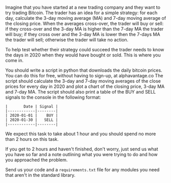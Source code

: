 Imagine that you have started at a new trading company and they want to try trading Bitcoin. The trader has an idea for a simple strategy: for each day, calculate the 3-day moving average (MA) and 7-day moving average of the closing price. When the averages cross-over, the trader will buy or sell: if they cross-over and the 3-day MA is higher than the 7-day MA the trader will buy; if they cross over and the 3-day MA is lower then the 7-days MA the trader will sell; otherwise the trader will take no action.

To help test whether their strategy could succeed the trader needs to know the days in 2020 when they would have bought or sold. This is where you come in.

You should write a script in python that downloads the daily bitcoin prices. You can do this for free, without having to sign-up, at alphavantage.co
The script should calculate the 3-day and 7-day moving averages of the close prices for every day in 2020 and plot a chart of the closing price, 3-day MA and 7-day MA.
The script should also print a table of the BUY and SELL signals to the console in the following format:

```
|       Date | Signal |
|------------|--------|
| 2020-01-01 |    BUY |
| 2020-01-30 |   SELL |
|------------|--------|
```

We expect this task to take about 1 hour and you should spend no more than 2 hours on this task.

If you get to 2 hours and haven't finished, don't worry, just send us what you have so far and a note outlining what you were trying to do and how you approached the problem.

Send us your code and a `requirements.txt` file for any modules you need that aren't in the standard library.
